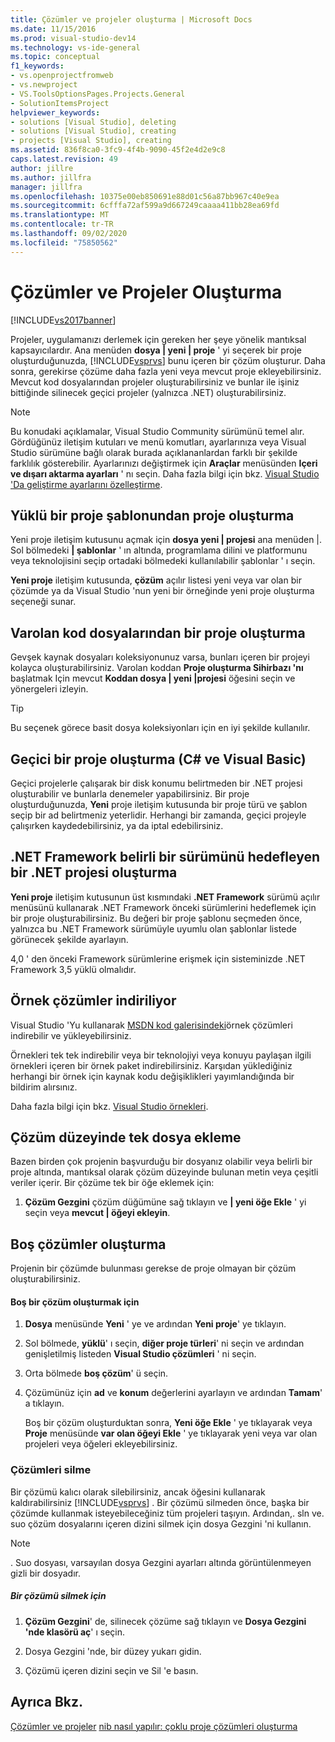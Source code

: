 ```yaml
---
title: Çözümler ve projeler oluşturma | Microsoft Docs
ms.date: 11/15/2016
ms.prod: visual-studio-dev14
ms.technology: vs-ide-general
ms.topic: conceptual
f1_keywords:
- vs.openprojectfromweb
- vs.newproject
- VS.ToolsOptionsPages.Projects.General
- SolutionItemsProject
helpviewer_keywords:
- solutions [Visual Studio], deleting
- solutions [Visual Studio], creating
- projects [Visual Studio], creating
ms.assetid: 836f8ca0-3fc9-4f4b-9090-45f2e4d2e9c8
caps.latest.revision: 49
author: jillre
ms.author: jillfra
manager: jillfra
ms.openlocfilehash: 10375e00eb850691e88d01c56a87bb967c40e9ea
ms.sourcegitcommit: 6cfffa72af599a9d667249caaaa411bb28ea69fd
ms.translationtype: MT
ms.contentlocale: tr-TR
ms.lasthandoff: 09/02/2020
ms.locfileid: "75850562"
---
```

# <a name="creating-solutions-and-projects"></a>Çözümler ve Projeler Oluşturma
[!INCLUDE[vs2017banner](../includes/vs2017banner.md)]

Projeler, uygulamanızı derlemek için gereken her şeye yönelik mantıksal kapsayıcılardır. Ana menüden **dosya &#124; yeni &#124; proje** ' yi seçerek bir proje oluşturduğunuzda, [!INCLUDE[vsprvs](../includes/vsprvs-md.md)] bunu içeren bir çözüm oluşturur. Daha sonra, gerekirse çözüme daha fazla yeni veya mevcut proje ekleyebilirsiniz. Mevcut kod dosyalarından projeler oluşturabilirsiniz ve bunlar ile işiniz bittiğinde silinecek geçici projeler (yalnızca .NET) oluşturabilirsiniz.

> [!NOTE]
> Bu konudaki açıklamalar, Visual Studio Community sürümünü temel alır. Gördüğünüz iletişim kutuları ve menü komutları, ayarlarınıza veya Visual Studio sürümüne bağlı olarak burada açıklananlardan farklı bir şekilde farklılık gösterebilir. Ayarlarınızı değiştirmek için **Araçlar** menüsünden **Içeri ve dışarı aktarma ayarları** ' nı seçin. Daha fazla bilgi için bkz. [Visual Studio 'Da geliştirme ayarlarını özelleştirme](https://msdn.microsoft.com/22c4debb-4e31-47a8-8f19-16f328d7dcd3).

## <a name="create-a-project-from-an-installed-project-template"></a>Yüklü bir proje şablonundan proje oluşturma
 Yeni proje iletişim kutusunu açmak için **dosya yeni &#124; projesi** ana menüden &#124;. Sol bölmedeki **&#124; şablonlar** ' ın altında, programlama dilini ve platformunu veya teknolojisini seçip ortadaki bölmedeki kullanılabilir şablonlar ' ı seçin.

 **Yeni proje** iletişim kutusunda, **çözüm** açılır listesi yeni veya var olan bir çözümde ya da Visual Studio 'nun yeni bir örneğinde yeni proje oluşturma seçeneği sunar.

## <a name="create-a-project-from-existing-code-files"></a>Varolan kod dosyalarından bir proje oluşturma
 Gevşek kaynak dosyaları koleksiyonunuz varsa, bunları içeren bir projeyi kolayca oluşturabilirsiniz. Varolan koddan **Proje oluşturma Sihirbazı 'nı** başlatmak Için mevcut **Koddan dosya &#124; yeni &#124;projesi** öğesini seçin ve yönergeleri izleyin.

> [!TIP]
> Bu seçenek görece basit dosya koleksiyonları için en iyi şekilde kullanılır.

## <a name="create-a-temporary-project-c-and-visual-basic"></a>Geçici bir proje oluşturma (C# ve Visual Basic)
 Geçici projelerle çalışarak bir disk konumu belirtmeden bir .NET projesi oluşturabilir ve bunlarla denemeler yapabilirsiniz. Bir proje oluşturduğunuzda, **Yeni** proje iletişim kutusunda bir proje türü ve şablon seçip bir ad belirtmeniz yeterlidir. Herhangi bir zamanda, geçici projeyle çalışırken kaydedebilirsiniz, ya da iptal edebilirsiniz.

## <a name="create-a-net-project-that-targets-a-specific-version-of-the-net-framework"></a>.NET Framework belirli bir sürümünü hedefleyen bir .NET projesi oluşturma
 **Yeni proje** iletişim kutusunun üst kısmındaki **.NET Framework** sürümü açılır menüsünü kullanarak .NET Framework önceki sürümlerini hedeflemek için bir proje oluşturabilirsiniz. Bu değeri bir proje şablonu seçmeden önce, yalnızca bu .NET Framework sürümüyle uyumlu olan şablonlar listede görünecek şekilde ayarlayın.

 4,0 ' den önceki Framework sürümlerine erişmek için sisteminizde .NET Framework 3,5 yüklü olmalıdır.

## <a name="downloading-sample-solutions"></a>Örnek çözümler indiriliyor
 Visual Studio 'Yu kullanarak [MSDN kod galerisindeki](https://code.msdn.microsoft.com/)örnek çözümleri indirebilir ve yükleyebilirsiniz.

 Örnekleri tek tek indirebilir veya bir teknolojiyi veya konuyu paylaşan ilgili örnekleri içeren bir örnek paket indirebilirsiniz. Karşıdan yüklediğiniz herhangi bir örnek için kaynak kodu değişiklikleri yayımlandığında bir bildirim alırsınız.

 Daha fazla bilgi için bkz. [Visual Studio örnekleri](../ide/visual-studio-samples.md).

## <a name="adding-single-files-at-the-solution-level"></a>Çözüm düzeyinde tek dosya ekleme
 Bazen birden çok projenin başvurduğu bir dosyanız olabilir veya belirli bir proje altında, mantıksal olarak çözüm düzeyinde bulunan metin veya çeşitli veriler içerir.  Bir çözüme tek bir öğe eklemek için:

1. **Çözüm Gezgini** çözüm düğümüne sağ tıklayın ve **&#124; yeni öğe Ekle** ' yi seçin veya **mevcut &#124; öğeyi ekleyin**.

## <a name="creating-empty-solutions"></a>Boş çözümler oluşturma
 Projenin bir çözümde bulunması gerekse de proje olmayan bir çözüm oluşturabilirsiniz.

#### <a name="to-create-an-empty-solution"></a>Boş bir çözüm oluşturmak için

1. **Dosya** menüsünde **Yeni** ' ye ve ardından **Yeni proje**' ye tıklayın.

2. Sol bölmede, **yüklü**' ı seçin, **diğer proje türleri**' ni seçin ve ardından genişletilmiş listeden **Visual Studio çözümleri** ' ni seçin.

3. Orta bölmede **boş çözüm**' ü seçin.

4. Çözümünüz için **ad** ve **konum** değerlerini ayarlayın ve ardından **Tamam**' a tıklayın.

   Boş bir çözüm oluşturduktan sonra, **Yeni öğe Ekle** ' ye tıklayarak veya **Proje** menüsünde **var olan öğeyi Ekle** ' ye tıklayarak yeni veya var olan projeleri veya öğeleri ekleyebilirsiniz.

### <a name="deleting-solutions"></a>Çözümleri silme
 Bir çözümü kalıcı olarak silebilirsiniz, ancak öğesini kullanarak kaldırabilirsiniz [!INCLUDE[vsprvs](../includes/vsprvs-md.md)] . Bir çözümü silmeden önce, başka bir çözümde kullanmak isteyebileceğiniz tüm projeleri taşıyın. Ardından,. sln ve. suo çözüm dosyalarını içeren dizini silmek için dosya Gezgini 'ni kullanın.

> [!NOTE]
> . Suo dosyası, varsayılan dosya Gezgini ayarları altında görüntülenmeyen gizli bir dosyadır.

##### <a name="to-delete-a-solution"></a>Bir çözümü silmek için

1. **Çözüm Gezgini**' de, silinecek çözüme sağ tıklayın ve **Dosya Gezgini 'nde klasörü aç**' ı seçin.

2. Dosya Gezgini 'nde, bir düzey yukarı gidin.

3. Çözümü içeren dizini seçin ve Sil 'e basın.

## <a name="see-also"></a>Ayrıca Bkz.
 [Çözümler ve projeler](../ide/solutions-and-projects-in-visual-studio.md) [nib nasıl yapılır: çoklu proje çözümleri oluşturma](https://msdn.microsoft.com/02ecd6dd-0114-46fe-b335-ba9c5e3020d6)
